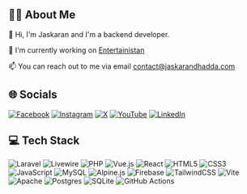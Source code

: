## 👨‍💻 About Me
👋 Hi, I'm Jaskaran and I'm a backend developer.

🔧 I'm currently working on [Entertainistan](https://entertainistan.com/)

📫 You can reach out to me via email [contact@jaskarandhadda.com](mailto:contact@jaskarandhadda.com)

## 🌐 Socials
[![Facebook](https://img.shields.io/badge/Facebook-%231877F2.svg?logo=Facebook&logoColor=white)](https://facebook.com/jaskaran.dhadda) [![Instagram](https://img.shields.io/badge/Instagram-%23E4405F.svg?logo=Instagram&logoColor=white)](https://instagram.com/jaskaran.dhadda) [![X](https://img.shields.io/badge/X-black.svg?logo=X&logoColor=white)](https://x.com/jaskaran_dhadda) [![YouTube](https://img.shields.io/badge/YouTube-%23FF0000.svg?logo=YouTube&logoColor=white)](https://youtube.com/@jaskaran_dhadda) [![LinkedIn](https://img.shields.io/badge/LinkedIn-%230077B5.svg?logo=linkedin&logoColor=white)](https://linkedin.com/in/jaskaran-dhadda) 

## 💻 Tech Stack
![Laravel](https://img.shields.io/badge/laravel-%23FF2D20.svg?style=for-the-badge&logo=laravel&logoColor=white) ![Livewire](https://img.shields.io/badge/livewire-%234e56a6.svg?style=for-the-badge&logo=livewire&logoColor=white) ![PHP](https://img.shields.io/badge/php-%23777BB4.svg?style=for-the-badge&logo=php&logoColor=white) ![Vue.js](https://img.shields.io/badge/vue.js-%2335495e.svg?style=for-the-badge&logo=vuedotjs&logoColor=%234FC08D) ![React](https://img.shields.io/badge/react-%2320232a.svg?style=for-the-badge&logo=react&logoColor=%2361DAFB)  ![HTML5](https://img.shields.io/badge/html5-%23E34F26.svg?style=for-the-badge&logo=html5&logoColor=white) ![CSS3](https://img.shields.io/badge/css3-%231572B6.svg?style=for-the-badge&logo=css3&logoColor=white) ![JavaScript](https://img.shields.io/badge/javascript-%23323330.svg?style=for-the-badge&logo=javascript&logoColor=%23F7DF1E) ![MySQL](https://img.shields.io/badge/mysql-4479A1.svg?style=for-the-badge&logo=mysql&logoColor=white) ![Alpine.js](https://img.shields.io/badge/alpinejs-white.svg?style=for-the-badge&logo=alpinedotjs&logoColor=%238BC0D0) ![Firebase](https://img.shields.io/badge/firebase-%23039BE5.svg?style=for-the-badge&logo=firebase) ![TailwindCSS](https://img.shields.io/badge/tailwindcss-%2338B2AC.svg?style=for-the-badge&logo=tailwind-css&logoColor=white) ![Vite](https://img.shields.io/badge/vite-%23646CFF.svg?style=for-the-badge&logo=vite&logoColor=white) ![Apache](https://img.shields.io/badge/apache-%23D42029.svg?style=for-the-badge&logo=apache&logoColor=white) ![Postgres](https://img.shields.io/badge/postgres-%23316192.svg?style=for-the-badge&logo=postgresql&logoColor=white) ![SQLite](https://img.shields.io/badge/sqlite-%2307405e.svg?style=for-the-badge&logo=sqlite&logoColor=white) ![GitHub Actions](https://img.shields.io/badge/github%20actions-%232671E5.svg?style=for-the-badge&logo=githubactions&logoColor=white)
